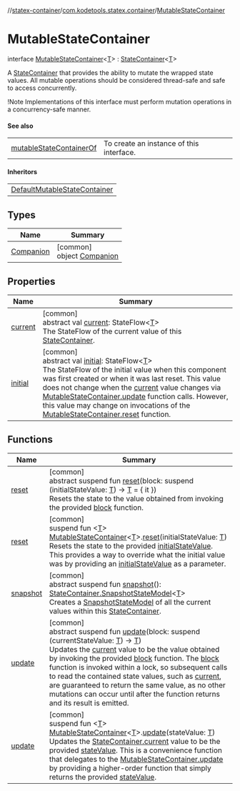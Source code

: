 //[statex-container](../../../index.md)/[com.kodetools.statex.container](../index.md)/[MutableStateContainer](index.md)

# MutableStateContainer

interface [MutableStateContainer](index.md)&lt;[T](index.md)&gt; : [StateContainer](../-state-container/index.md)&lt;[T](index.md)&gt; 

A [StateContainer](../-state-container/index.md) that provides the ability to mutate the wrapped state values. All mutable operations should be considered thread-safe and safe to access concurrently.

!Note Implementations of this interface must perform mutation operations in a concurrency-safe manner.

#### See also

| | |
|---|---|
| [mutableStateContainerOf](../mutable-state-container-of.md) | To create an instance of this interface. |

#### Inheritors

| |
|---|
| [DefaultMutableStateContainer](../-default-mutable-state-container/index.md) |

## Types

| Name | Summary |
|---|---|
| [Companion](-companion/index.md) | [common]<br>object [Companion](-companion/index.md) |

## Properties

| Name | Summary |
|---|---|
| [current](../-state-container/current.md) | [common]<br>abstract val [current](../-state-container/current.md): StateFlow&lt;[T](index.md)&gt;<br>The StateFlow of the current value of this [StateContainer](../-state-container/index.md). |
| [initial](../-state-container/initial.md) | [common]<br>abstract val [initial](../-state-container/initial.md): StateFlow&lt;[T](index.md)&gt;<br>The StateFlow of the initial value when this component was first created or when it was last reset. This value does not change when the [current](../-state-container/current.md) value changes via [MutableStateContainer.update](update.md) function calls. However, this value may change on invocations of the [MutableStateContainer.reset](reset.md) function. |

## Functions

| Name | Summary |
|---|---|
| [reset](reset.md) | [common]<br>abstract suspend fun [reset](reset.md)(block: suspend (initialStateValue: [T](index.md)) -&gt; [T](index.md) = { it })<br>Resets the state to the value obtained from invoking the provided [block](reset.md) function. |
| [reset](../reset.md) | [common]<br>suspend fun &lt;[T](../reset.md)&gt; [MutableStateContainer](index.md)&lt;[T](../reset.md)&gt;.[reset](../reset.md)(initialStateValue: [T](../reset.md))<br>Resets the state to the provided [initialStateValue](../reset.md). This provides a way to override what the initial value was by providing an [initialStateValue](../reset.md) as a parameter. |
| [snapshot](../-state-container/snapshot.md) | [common]<br>abstract suspend fun [snapshot](../-state-container/snapshot.md)(): [StateContainer.SnapshotStateModel](../-state-container/-snapshot-state-model/index.md)&lt;[T](index.md)&gt;<br>Creates a [SnapshotStateModel](../-state-container/-snapshot-state-model/index.md) of all the current values within this [StateContainer](../-state-container/index.md). |
| [update](update.md) | [common]<br>abstract suspend fun [update](update.md)(block: suspend (currentStateValue: [T](index.md)) -&gt; [T](index.md))<br>Updates the [current](../../../../statex-container/com.kodetools.statex.container/-mutable-state-container/current.md) value to be the value obtained by invoking the provided [block](update.md) function. The [block](update.md) function is invoked within a lock, so subsequent calls to read the contained state values, such as [current](../../../../statex-container/com.kodetools.statex.container/-mutable-state-container/current.md), are guaranteed to return the same value, as no other mutations can occur until after the function returns and its result is emitted. |
| [update](../update.md) | [common]<br>suspend fun &lt;[T](../update.md)&gt; [MutableStateContainer](index.md)&lt;[T](../update.md)&gt;.[update](../update.md)(stateValue: [T](../update.md))<br>Updates the [StateContainer.current](../-state-container/current.md) value to be the provided [stateValue](../update.md). This is a convenience function that delegates to the [MutableStateContainer.update](update.md) by providing a higher-order function that simply returns the provided [stateValue](../update.md). |
